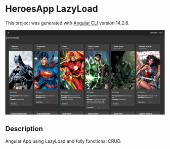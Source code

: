 # HeroesApp LazyLoad

This project was generated with [Angular CLI](https://github.com/angular/angular-cli) version 14.2.8.

<img src="img/readme.png" />

## Description

Angular App using LazyLoad and fully functional CRUD.

